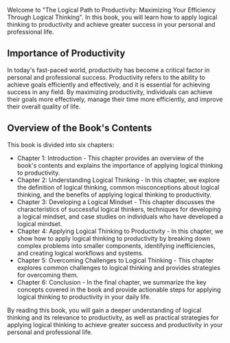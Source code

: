 
Welcome to "The Logical Path to Productivity: Maximizing Your Efficiency Through Logical Thinking". In this book, you will learn how to apply logical thinking to productivity and achieve greater success in your personal and professional life.

Importance of Productivity
--------------------------

In today's fast-paced world, productivity has become a critical factor in personal and professional success. Productivity refers to the ability to achieve goals efficiently and effectively, and it is essential for achieving success in any field. By maximizing productivity, individuals can achieve their goals more effectively, manage their time more efficiently, and improve their overall quality of life.

Overview of the Book's Contents
-------------------------------

This book is divided into six chapters:

* Chapter 1: Introduction - This chapter provides an overview of the book's contents and explains the importance of applying logical thinking to productivity.
* Chapter 2: Understanding Logical Thinking - In this chapter, we explore the definition of logical thinking, common misconceptions about logical thinking, and the benefits of applying logical thinking to productivity.
* Chapter 3: Developing a Logical Mindset - This chapter discusses the characteristics of successful logical thinkers, techniques for developing a logical mindset, and case studies on individuals who have developed a logical mindset.
* Chapter 4: Applying Logical Thinking to Productivity - In this chapter, we show how to apply logical thinking to productivity by breaking down complex problems into smaller components, identifying inefficiencies, and creating logical workflows and systems.
* Chapter 5: Overcoming Challenges to Logical Thinking - This chapter explores common challenges to logical thinking and provides strategies for overcoming them.
* Chapter 6: Conclusion - In the final chapter, we summarize the key concepts covered in the book and provide actionable steps for applying logical thinking to productivity in your daily life.

By reading this book, you will gain a deeper understanding of logical thinking and its relevance to productivity, as well as practical strategies for applying logical thinking to achieve greater success and productivity in your personal and professional life.
